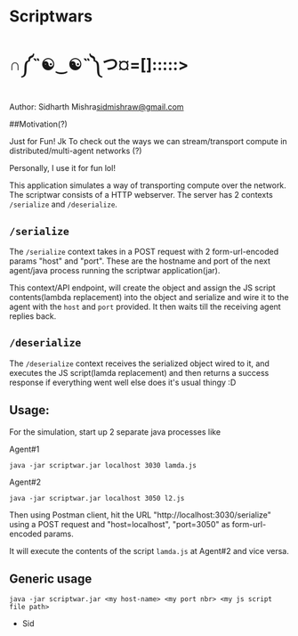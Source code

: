 # Scriptwars
#
# ∩༼˵☯‿☯˵༽つ¤=[]:::::>

Author: Sidharth Mishra<sidmishraw@gmail.com>



##Motivation(?)

Just for Fun! Jk
To check out the ways we can stream/transport compute in distributed/multi-agent networks (?) 

Personally, I use it for fun lol!

This application simulates a way of transporting compute over the network. The scriptwar consists of a HTTP webserver.
The server has 2 contexts `/serialize` and `/deserialize`.


## `/serialize`
The `/serialize` context takes in a POST request with 2 form-url-encoded params "host" and "port". These are the hostname and port of the next agent/java process running the scriptwar application(jar).

This context/API endpoint, will create the object and assign the JS script contents(lambda replacement) into the object and serialize and wire it to the agent with the `host` and `port` provided. It then waits till the receiving agent replies back.


## `/deserialize`
The `/deserialize` context receives the serialized object wired to it, and executes the JS script(lamda replacement) and then returns a success response if everything went well else does it's usual thingy :D


## Usage:

For the simulation, start up 2 separate java processes like

Agent#1
```
java -jar scriptwar.jar localhost 3030 lamda.js
```

Agent#2
```
java -jar scriptwar.jar localhost 3050 l2.js
```

Then using Postman client, hit the URL "http://localhost:3030/serialize" using a POST request and "host=localhost", "port=3050" as form-url-encoded params.

It will execute the contents of the script `lamda.js` at Agent#2 and vice versa.





## Generic usage
```
java -jar scriptwar.jar <my host-name> <my port nbr> <my js script file path>
```


 - Sid
